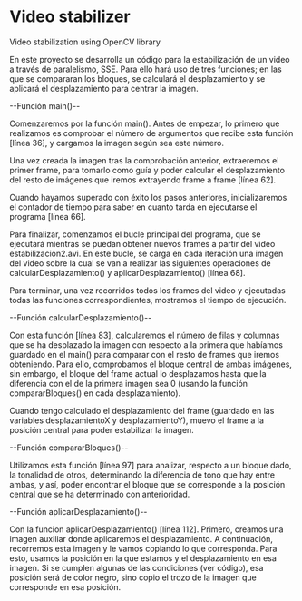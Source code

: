 # Video stabilizer
Video stabilization using OpenCV library

En este proyecto se desarrolla un código para la estabilización de un video a través de paralelismo, SSE. Para ello hará uso de tres funciones; en las que se compararan los bloques, se calculará el desplazamiento y se aplicará el desplazamiento para centrar la imagen.



--Función main()--

Comenzaremos por la función main(). Antes de empezar, lo primero que realizamos es comprobar el número de argumentos que recibe esta función [línea 36], y cargamos la imagen según sea este número.

Una vez creada la imagen tras la comprobación anterior, extraeremos el primer frame, para tomarlo como guía y poder calcular el desplazamiento del resto de imágenes que iremos extrayendo frame a frame [línea 62].

Cuando hayamos superado con éxito los pasos anteriores, inicializaremos el contador de tiempo para saber en cuanto tarda en ejecutarse el programa [línea 66].

Para finalizar, comenzamos el bucle principal del programa, que se ejecutará mientras se puedan obtener nuevos frames a partir del video estabilizacion2.avi. En este bucle, se carga en cada iteración una imagen del video sobre la cual se van a realizar las siguientes operaciones de calcularDesplazamiento() y aplicarDesplazamiento() [línea 68].

Para terminar, una vez recorridos todos los frames del video y ejecutadas todas las funciones correspondientes, mostramos el tiempo de ejecución.



--Función calcularDesplazamiento()--

Con esta función [línea 83], calcularemos el número de filas y columnas que se ha desplazado la imagen con respecto a la primera que habíamos guardado en el main() para comparar con el resto de frames que iremos obteniendo. Para ello, comprobamos el bloque central de ambas imágenes, sin embargo, el bloque del frame actual lo desplazamos hasta que la diferencia con el de la primera imagen sea 0 (usando la función compararBloques() en cada desplazamiento).

Cuando tengo calculado el desplazamiento del frame (guardado en las variables desplazamientoX y desplazamientoY), muevo el frame a la posición central para poder estabilizar la imagen.



--Función compararBloques()--

Utilizamos esta función [línea 97] para analizar, respecto a un bloque dado, la tonalidad de otros, determinando la diferencia de tono que hay entre ambas, y así, poder encontrar el bloque que se corresponde a la posición central que se ha determinado con anterioridad.



--Función aplicarDesplazamiento()--

Con la funcion aplicarDesplazamiento() [línea 112]. Primero, creamos una imagen auxiliar donde aplicaremos el desplazamiento. A continuación, recorremos esta imagen y le vamos copiando lo que corresponda. Para esto, usamos la posición en la que estamos y el desplazamiento en esa imagen. Si se cumplen algunas de las condiciones (ver código), esa posición será de color negro, sino copio el trozo de la imagen que corresponde en esa posición.
